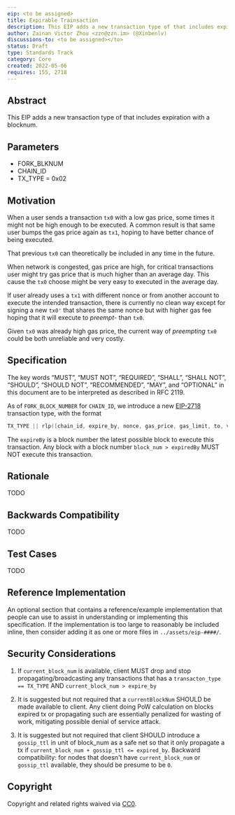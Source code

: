 ```yaml
---
eip: <to be assigned>
title: Expirable Trainsaction 
description: This EIP adds a new transaction type of that includes expiration with a blocknum 
author: Zainan Victor Zhou <zzn@zzn.im> (@Xinbenlv)
discussions-to: <to be assigned></to>
status: Draft
type: Standards Track
category: Core
created: 2022-05-06
requires: 155, 2718
---
```


## Abstract
This EIP adds a new transaction type of that includes expiration with a blocknum.

## Parameters
- FORK_BLKNUM
- CHAIN_ID
- TX_TYPE = 0x02

## Motivation

When a user sends a transaction `tx0` with a low gas price, some times
it might not be high enough to be executed. A common result is that
same user bumps the gas price
again as `tx1`, hoping to have better chance of being executed.

That previous `tx0` can theoretically be included in any time in the future.

When network is congested, gas price are high, for critical
transactions user might try gas price that is much higher than
an average day. This cause the `tx0` choose might be very easy
to executed in the average day.

If user already uses a `tx1` with different nonce or from another
account to execute the intended transaction, there is currently no
clean way except for signing a new `tx0'` that shares the same nonce
but with higher gas fee hoping that it will execute to *preempt*- than `tx0`.

Given `tx0` was already high gas price, the current way of *preempting* `tx0`
could be both unreliable and very costly.


## Specification
The key words “MUST”, “MUST NOT”, “REQUIRED”, “SHALL”, “SHALL NOT”, “SHOULD”, “SHOULD NOT”, “RECOMMENDED”, “MAY”, and “OPTIONAL” in this document are to be interpreted as described in RFC 2119.

As of `FORK_BLOCK_NUMBER` for `CHAIN_ID`, we introduce a new [EIP-2718](./eip-2718.md) transaction type, with the format 
  
```cpp
TX_TYPE || rlp([chain_id, expire_by, nonce, gas_price, gas_limit, to, value, data, signature_y_parity, signature_r, signature_s])
```

The `expireBy` is a block number the latest possible block to
execute this transaction. Any block with a block number `block_num > expiredBy` MUST NOT execute this transaction.

## Rationale
TODO

## Backwards Compatibility
TODO

## Test Cases
TODO

## Reference Implementation
An optional section that contains a reference/example implementation that people can use to assist in understanding or implementing this specification.  If the implementation is too large to reasonably be included inline, then consider adding it as one or more files in `../assets/eip-####/`.

## Security Considerations

1. If `current_block_num` is available, client MUST drop and stop propagating/broadcasting any transactions that has a
`transacton_type == TX_TYPE` AND `current_block_num > expire_by`

2. It is suggested but not required that a `currentBlockNum` SHOULD be made available to client. Any client doing PoW calculation on blocks expired tx or propagating such are essentially penalized for wasting of work, mitigating possible denial of service attack.

3. It is suggested but not required that client SHOULD introduce a 
`gossip_ttl` in unit of block_num as a safe net so that it only propagate
a tx if `current_block_num + gossip_ttl <= expired_by`. Backward compatibility:
for nodes that doesn't have `current_block_num` or `gossip_ttl` available,
they should be presume to be `0`.

## Copyright
Copyright and related rights waived via [CC0](../LICENSE.md).

